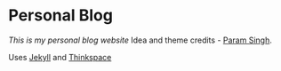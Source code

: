 #  Personal Blog
*This is my personal blog website*
Idea and theme credits - [Param Singh](https://github.com/paramsingh).

Uses [Jekyll](https://jekyllrb.com/) and [Thinkspace](https://github.com/heiswayi/thinkspace)



